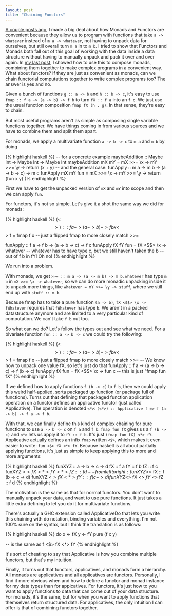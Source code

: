 ```yaml
---
layout: post
title: "Chaining Functors"
---
```


[A couple posts ago](http://ian.ai/2016/05/26/why-monads.html), I made a big deal about how Monads and Functors are convenient because they allow us to program with functions that take `a -> whatever` instead of `m a -> whatever`, not having to unpack data for ourselves, but still overall turn `m a` in to `m b`.
I  tried to show that Functors and Monads both fall out of this goal of working with the data inside a data structure without having to manually unpack and pack it over and over again.
In [my last post](http://ian.ai/2016/05/27/monad-cheatsheet.html), I showed how to use this to compose monads, combining them together to make complex programs in a convenient way.
What about functors?
If they are just as convenient as monads, can we chain functorial computations together to write complex programs too?
The answer is yes and no.

Given a bunch of functions `g :: a -> b` and `h :: b -> c`, it's easy to use `fmap :: f a -> (a -> b) -> f b` to turn `fX :: f a` into an `f c`.
We just use the usual function composition `fmap fX (h . g)`.
In that sense, they're easy to chain.

But most useful programs aren't as simple as composing single variable functions together.
We have things coming in from various sources and we have to combine them and split them apart.

For monads, we apply a multivariate function `a -> b -> c` to `m a` and `m b` by doing

{% highlight haskell %}
-- for a concrete example
maybeAddition :: Maybe Int -> Maybe Int -> Maybe Int
maybeAddition mX mY =
  mX >>= \x ->
  mY >>= \y ->
  return (x + y)
-- and the general case:
funApply :: m a -> m b -> (a -> b -> c) -> m c
funApply mX mY fun =
  mX >>= \x ->
  mY >>= \y ->
  return (fun x y)
{% endhighlight %}

First we have to get the unpacked version of `mX` and `mY` into scope and then we can apply `fun`.

For functors, it's not so simple. Let's give it a shot the same way we did for monads:

{% highlight haskell %}
(<$$>) :: f a -> (a -> b) -> f b
x <$$> f = fmap f x -- just a flipped fmap to more closely match >>=

funApply :: f a -> f b -> (a -> b -> c) -> f c
funApply fX fY fun =
  fX <$$> \x ->
  whatever -- whatever has to have type c, but we still haven't taken the b
           -- out of f b in fY! Oh no!
{% endhighlight %}

We run into a problem.

With monads, we get `>>= :: m a -> (a -> m b) -> m b`. `whatever` has type `m b` in `mX >>= \x -> whatever`, so we can do more monadic unpacking inside it to unpack more things, like `whatever = mY >>= \y -> stuff`, where we still end up with `stuff :: m b`.

Because fmap has to take a pure function `(a -> b)`, `fX <$$> \x -> fWhatever` requires that `fWhatever` has type `b`. We aren't in a packed datastructure anymore and are limited to a very particular kind of computation.
We can't take `f b` out too.


So what can we do? Let's follow the types out and see what we need. For a bivariate function `fun :: a -> b -> c` we could try the following:

{% highlight haskell %}
(<$$>) :: f a -> (a -> b) -> f b
x <$$> f = fmap f x -- just a flipped fmap to more closely match >>=
-- We know how to unpack one value fX, so let's just do that
funApply :: f a -> (a -> b -> c) -> f (b -> c)
funApply fX fun =
  fX <$$> \x ->
  fun x
-- this is just "fmap fun fX"
{% endhighlight %}

If we defined how to apply functions `f (b -> c)` to `f b`, then we could apply this weird half-applied, sorta packaged up function (or package full of functions).
Turns out that defining that packaged function application operation on a functor defines an applicative functor (just called Applicative).
The operation is denoted `<*>`: `(<*>) :: Applicative f => f (a -> b) -> f a -> f b`.

With that, we can finally define this kind of complex chaining for pure functions to use `a -> b -> c` on `f a` and `f b`.
`fmap fun fX` gives us a `f (b -> c)` and `<*>` lets us apply it to `fY :: f b`.
It's just `(fmap fun fX) <*> fY`.
Applicative actually defines an infix `fmap` written `<$>`, which makes it even easier to write: `fun <$> fX <*> fY`.
Because haskell is all about partially applying functions, it's just as simple to keep applying this to more and more arguments:

{% highlight haskell %}
funXYZ :: a -> b -> c -> d
fX :: f a
fY :: f b
fZ :: f c
funXYZ <$> fX <*> fY <*> fZ :: f d
-- from left to right:
funXYZ <$> fX :: f (b -> c -> d)
funXYZ <$> fX <*> fY :: f (c -> d)
funXYZ <$> fX <*> fY <*> fZ :: f d
{% endhighlight %}

The motivation is the same as that for normal functors.
You don't want to manually unpack your data, and want to use pure functions.
It just takes a little extra defining to let you do it for multivariate functions.

There's actually a GHC extension called ApplicativeDo that lets you write this chaining with do notation, binding variables and everything.
I'm not 100% sure on the syntax, but I think the translation is as follows:

{% highlight haskell %}
do
  x <- fX
  y <- fY
  pure (f x y)

-- is the same as
f <$> fX <*> fY
{% endhighlight %}

It's sort of cheating to say that Applicative is how you combine multiple functors, but that's my intuition.

Finally, it turns out that functors, applicatives, and monads form a hierarchy.
All monads are applicatives and all applicatives are functors.
Personally, I find it more obvious when and how to define a functor and monad instance for my data types than for appicatives.
For functors, it's just how to you want to apply functions to data that can come out of your data structure.
For monads, it's the same, but for when you want to apply functions that themselves return structured data.
For applicatives, the only intuition I can offer is that of combining functors together.
